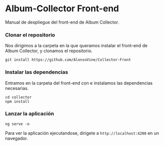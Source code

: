 # Album-Collector Front-end

Manual de despliegue del front-end de Album Collector.




### Clonar el repositorio

Nos dirigimos a la carpeta en la que queramos instalar el front-end de Album Collector, y clonamos el repositorio.

``````
git install https://github.com/AlonsoVine/Collector-Front
``````



### Instalar las dependencias

Entramos en la carpeta del front-end con e instalamos las dependencias necesarias.

````
cd collector
npm install
````



### Lanzar la aplicación

````
ng serve -o
````



Para ver la aplicación ejecutandose, dirigete a  `http://localhost:4200`  en un navegador.